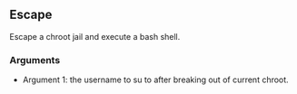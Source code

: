 
## Escape

Escape a chroot jail and execute a bash shell.

### Arguments

- Argument 1: the username to su to after breaking out of current chroot.

